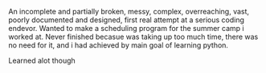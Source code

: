 An incomplete and partially broken, messy, complex, overreaching, vast, poorly documented and designed, first real attempt at a serious coding endevor. Wanted to make a scheduling program for the summer camp i worked at. Never finished becasue was taking up too much time, there was no need for it, and i had achieved by main goal of learning python.

Learned alot though
